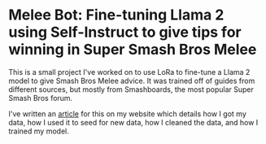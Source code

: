 # Melee Bot: Fine-tuning Llama 2 using Self-Instruct to give tips for winning in Super Smash Bros Melee

This is a small project I've worked on to use LoRa to fine-tune a Llama 2 model to give Smash Bros Melee advice. It was trained off of guides from different sources, but mostly from Smashboards, the most popular Super Smash Bros forum. 

I've written an [article](https://sangstar.github.io/nlp/2023/06/30/melee_bot.html) for this on my website which details how I got my data, how I used it to seed for new data, how I cleaned the data, and how I trained my model.